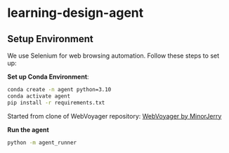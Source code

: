 # learning-design-agent

## Setup Environment

We use Selenium for web browsing automation. Follow these steps to set up:

**Set up Conda Environment**:
```bash
conda create -n agent python=3.10
conda activate agent
pip install -r requirements.txt
```

Started from clone of WebVoyager repository: [WebVoyager by MinorJerry](https://github.com/MinorJerry/WebVoyager.git)

**Run the agent**
```bash
python -m agent_runner
```